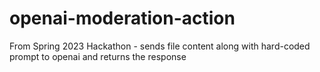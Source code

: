 # openai-moderation-action
From Spring 2023 Hackathon - sends file content along with hard-coded prompt to openai and returns the response
